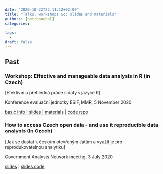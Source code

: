 ```yaml
---
date: "2020-10-22T22:11:12+02:00"
title: "Talks, workshops &c: slides and materials"
authors: [petrbouchal]
categories:
  -
tags:
  -
draft: false
---
```


## Past

### Workshop: Effective and manageable data analysis in R (in Czech)

[Efektivní a přehledná práce s daty v jazyce R]

Konference evaluační jednotky ESIF, MMR, 5 November 2020

[basic info | slides | materials](https://petrbouchal.xyz/eval2020) | [code repo](https://github.com/petrbouchal/eval2020)

### How to access Czech open data - and use it reproducible data analysis (in Czech)

[Jak se dostat k českým otevřeným datům a využít je pro reprodukovatelnou analytiku]

Government Analysts Network meeting, 3 July 2020

[slides](https://petrbouchal.xyz/slides/pssau2020-07/index.html#1) | [slides code](https://github.com/petrbouchal/petrbouchal.github.io/blob/src/static/slides/pssau2020-07/index.Rmd)
